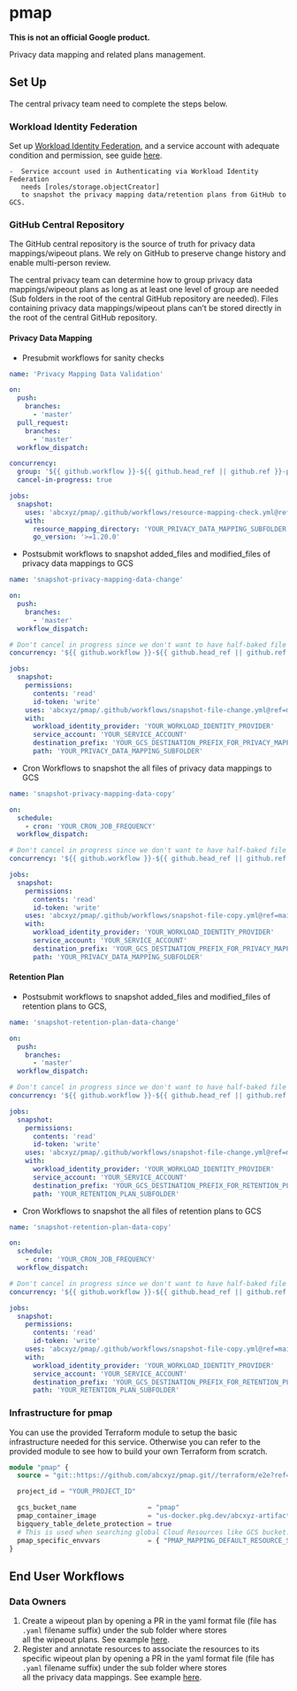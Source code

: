 # pmap

**This is not an official Google product.**

Privacy data mapping and related plans management.

## Set Up

The central privacy team need to complete the steps below.

### Workload Identity Federation

Set up [Workload Identity Federation](https://cloud.google.com/iam/docs/workload-identity-federation),
and a service account with adequate condition and permission, see guide
[here](https://github.com/google-github-actions/auth#setting-up-workload-identity-federation).

    -  Service account used in Authenticating via Workload Identity Federation
       needs [roles/storage.objectCreator] 
       to snapshot the privacy mapping data/retention plans from GitHub to GCS.

### GitHub Central Repository

The GitHub central repository is the source of truth
for privacy data mappings/wipeout plans.
We rely on GitHub to preserve change history and enable multi-person review.

The central privacy team can determine how to group privacy data mappings/wipeout plans as long as
at least one level of group are needed
(Sub folders in the root of the central GitHub repository are needed).
Files containing privacy data mappings/wipeout plans can’t be stored
directly in the root of the central GitHub repository.

#### Privacy Data Mapping

* Presubmit workflows for sanity checks

```yaml
name: 'Privacy Mapping Data Validation'

on:
  push:
    branches:
      - 'master'
  pull_request:
    branches:
      - 'master'
  workflow_dispatch:

concurrency:
  group: '${{ github.workflow }}-${{ github.head_ref || github.ref }}-privacy-mapping-data-validation'
  cancel-in-progress: true

jobs:
  snapshot:
    uses: 'abcxyz/pmap/.github/workflows/resource-mapping-check.yml@ref=main' #this should be pinned to the SHA desired
    with:
      resource_mapping_directory: 'YOUR_PRIVACY_DATA_MAPPING_SUBFOLDER'
      go_version: '>=1.20.0'
```

* Postsubmit workflows to snapshot added_files and modified_files of privacy data mappings to GCS

```yaml
name: 'snapshot-privacy-mapping-data-change'

on:
  push:
    branches:
      - 'master'
  workflow_dispatch:

# Don't cancel in progress since we don't want to have half-baked file change snapshot.
concurrency: '${{ github.workflow }}-${{ github.head_ref || github.ref }}-snapshot-privacy-mapping-data-change'

jobs:
  snapshot:
    permissions:
      contents: 'read'
      id-token: 'write'
    uses: 'abcxyz/pmap/.github/workflows/snapshot-file-change.yml@ref=main' #this should be pinned to the SHA desired
    with:
      workload_identity_provider: 'YOUR_WORKLOAD_IDENTITY_PROVIDER'
      service_account: 'YOUR_SERVICE_ACCOUNT'
      destination_prefix: 'YOUR_GCS_DESTINATION_PREFIX_FOR_PRIVACY_MAPPING_DATA'
      path: 'YOUR_PRIVACY_DATA_MAPPING_SUBFOLDER'
```

* Cron Workflows to snapshot the all files of privacy data mappings to GCS

```yaml
name: 'snapshot-privacy-mapping-data-copy'

on:
  schedule:
    - cron: 'YOUR_CRON_JOB_FREQUENCY'
  workflow_dispatch:

# Don't cancel in progress since we don't want to have half-baked file change snapshot.
concurrency: '${{ github.workflow }}-${{ github.head_ref || github.ref }}-snapshot-privacy-mapping-data-copy'

jobs:
  snapshot:
    permissions:
      contents: 'read'
      id-token: 'write'
    uses: 'abcxyz/pmap/.github/workflows/snapshot-file-copy.yml@ref=main' #this should be pinned to the SHA desired
    with:
      workload_identity_provider: 'YOUR_WORKLOAD_IDENTITY_PROVIDER'
      service_account: 'YOUR_SERVICE_ACCOUNT'
      destination_prefix: 'YOUR_GCS_DESTINATION_PREFIX_FOR_PRIVACY_MAPPING_DATA'
      path: 'YOUR_PRIVACY_DATA_MAPPING_SUBFOLDER'
```

#### Retention Plan

* Postsubmit workflows to snapshot added_files and modified_files of retention plans to GCS,

```yaml
name: 'snapshot-retention-plan-data-change'

on:
  push:
    branches:
      - 'master'
  workflow_dispatch:

# Don't cancel in progress since we don't want to have half-baked file change snapshot.
concurrency: '${{ github.workflow }}-${{ github.head_ref || github.ref }}-snapshot-retention-plan-data-change'

jobs:
  snapshot:
    permissions:
      contents: 'read'
      id-token: 'write'
    uses: 'abcxyz/pmap/.github/workflows/snapshot-file-change.yml@ref=main' #this should be pinned to the SHA desired
    with:
      workload_identity_provider: 'YOUR_WORKLOAD_IDENTITY_PROVIDER'
      service_account: 'YOUR_SERVICE_ACCOUNT'
      destination_prefix: 'YOUR_GCS_DESTINATION_PREFIX_FOR_RETENTION_PLAN'
      path: 'YOUR_RETENTION_PLAN_SUBFOLDER'
```

* Cron Workflows to snapshot the all files of retention plans to GCS

```yaml
name: 'snapshot-retention-plan-data-copy'

on:
  schedule:
    - cron: 'YOUR_CRON_JOB_FREQUENCY'
  workflow_dispatch:

# Don't cancel in progress since we don't want to have half-baked file change snapshot.
concurrency: '${{ github.workflow }}-${{ github.head_ref || github.ref }}-snapshot-retention-plan-data-copy'

jobs:
  snapshot:
    permissions:
      contents: 'read'
      id-token: 'write'
    uses: 'abcxyz/pmap/.github/workflows/snapshot-file-copy.yml@ref=main' #this should be pinned to the SHA desired
    with:
      workload_identity_provider: 'YOUR_WORKLOAD_IDENTITY_PROVIDER'
      service_account: 'YOUR_SERVICE_ACCOUNT'
      destination_prefix: 'YOUR_GCS_DESTINATION_PREFIX_FOR_RETENTION_PLAN_DATA'
      path: 'YOUR_RETENTION_PLAN_SUBFOLDER'
```

### Infrastructure for pmap

You can use the provided Terraform module to setup the basic infrastructure
needed for this service. Otherwise you can refer to the provided module to see
how to build your own Terraform from scratch.

```terraform
module "pmap" {
  source = "git::https://github.com/abcxyz/pmap.git//terraform/e2e?ref=main" # this should be pinned to the SHA desired

  project_id = "YOUR_PROJECT_ID"

  gcs_bucket_name                  = "pmap"
  pmap_container_image             = "us-docker.pkg.dev/abcxyz-artifacts/docker-images/pmap:0.0.3-amd64"
  bigquery_table_delete_protection = true
  # This is used when searching global Cloud Resources like GCS bucket.
  pmap_specific_envvars            = { "PMAP_MAPPING_DEFAULT_RESOURCE_SCOPE" : "YOUR_DEFAULT_RESOURCE_SCOPE" }
}
```
## End User Workflows

### Data Owners
1. Create a wipeout plan by opening a PR in the yaml format file
   (file has  `.yaml` filename suffix) under the sub folder where stores  
   all the wipeout plans. See example [here](./docs/example/wipeout_plan.yaml).
2. Register and annotate resources to associate the resources to its specific wipeout plan
   by opening a PR in the yaml format file
   (file has  `.yaml` filename suffix) under the sub folder where stores  
   all the privacy data mappings. See example [here](./docs/example/resource_mapping.yaml).
